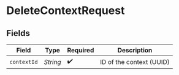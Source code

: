 # DeleteContextRequest


## Fields

| Field                    | Type                     | Required                 | Description              |
| ------------------------ | ------------------------ | ------------------------ | ------------------------ |
| `contextId`              | *String*                 | :heavy_check_mark:       | ID of the context (UUID) |